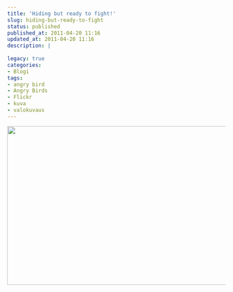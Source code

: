 ```yaml
---
title: 'Hiding but ready to fight!'
slug: hiding-but-ready-to-fight
status: published
published_at: 2011-04-20 11:16
updated_at: 2011-04-20 11:16
description: |
    
legacy: true
categories:
- Blogi
tags:
- angry bird
- Angry Birds
- Flickr
- kuva
- valokuvaus
---
```


<p><a href="http://www.flickr.com/photos/markokaartinen/5636766515/" target="_blank"><img loading="lazy" decoding="async" class="alignnone" title="Angry bird" src="http://farm6.static.flickr.com/5110/5636766515_be277095a3_z.jpg" alt="" width="550" height="367" /></a></p>